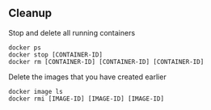 ## Cleanup 
Stop and delete all running containers
```shell
docker ps
docker stop [CONTAINER-ID]
docker rm [CONTAINER-ID] [CONTAINER-ID] [CONTAINER-ID] 
```
Delete the images that you have created earlier
```shell
docker image ls
docker rmi [IMAGE-ID] [IMAGE-ID] [IMAGE-ID]
```
